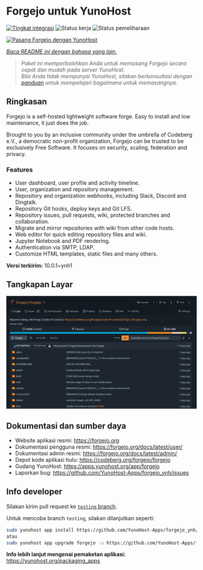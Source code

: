 <!--
N.B.: README ini dibuat secara otomatis oleh <https://github.com/YunoHost/apps/tree/master/tools/readme_generator>
Ini TIDAK boleh diedit dengan tangan.
-->

# Forgejo untuk YunoHost

[![Tingkat integrasi](https://apps.yunohost.org/badge/integration/forgejo)](https://ci-apps.yunohost.org/ci/apps/forgejo/)
![Status kerja](https://apps.yunohost.org/badge/state/forgejo)
![Status pemeliharaan](https://apps.yunohost.org/badge/maintained/forgejo)

[![Pasang Forgejo dengan YunoHost](https://install-app.yunohost.org/install-with-yunohost.svg)](https://install-app.yunohost.org/?app=forgejo)

*[Baca README ini dengan bahasa yang lain.](./ALL_README.md)*

> *Paket ini memperbolehkan Anda untuk memasang Forgejo secara cepat dan mudah pada server YunoHost.*  
> *Bila Anda tidak mempunyai YunoHost, silakan berkonsultasi dengan [panduan](https://yunohost.org/install) untuk mempelajari bagaimana untuk memasangnya.*

## Ringkasan

Forgejo is a self-hosted lightweight software forge. Easy to install and low maintenance, it just does the job.

Brought to you by an inclusive community under the umbrella of Codeberg e.V., a democratic non-profit organization, Forgejo can be trusted to be exclusively Free Software. It focuses on security, scaling, federation and privacy. 

### Features

- User dashboard, user profile and activity timeline.
- User, organization and repository management.
- Repository and organization webhooks, including Slack, Discord and Dingtalk.
- Repository Git hooks, deploy keys and Git LFS.
- Repository issues, pull requests, wiki, protected branches and collaboration.
- Migrate and mirror repositories with wiki from other code hosts.
- Web editor for quick editing repository files and wiki.
- Jupyter Notebook and PDF rendering.
- Authentication via SMTP, LDAP.
- Customize HTML templates, static files and many others.


**Versi terkirim:** 10.0.1~ynh1

## Tangkapan Layar

![Tangkapan Layar pada Forgejo](./doc/screenshots/screenshot.png)

## Dokumentasi dan sumber daya

- Website aplikasi resmi: <https://forgejo.org>
- Dokumentasi pengguna resmi: <https://forgejo.org/docs/latest/user/>
- Dokumentasi admin resmi: <https://forgejo.org/docs/latest/admin/>
- Depot kode aplikasi hulu: <https://codeberg.org/forgejo/forgejo>
- Gudang YunoHost: <https://apps.yunohost.org/app/forgejo>
- Laporkan bug: <https://github.com/YunoHost-Apps/forgejo_ynh/issues>

## Info developer

Silakan kirim pull request ke [`testing` branch](https://github.com/YunoHost-Apps/forgejo_ynh/tree/testing).

Untuk mencoba branch `testing`, silakan dilanjutkan seperti:

```bash
sudo yunohost app install https://github.com/YunoHost-Apps/forgejo_ynh/tree/testing --debug
atau
sudo yunohost app upgrade forgejo -u https://github.com/YunoHost-Apps/forgejo_ynh/tree/testing --debug
```

**Info lebih lanjut mengenai pemaketan aplikasi:** <https://yunohost.org/packaging_apps>

